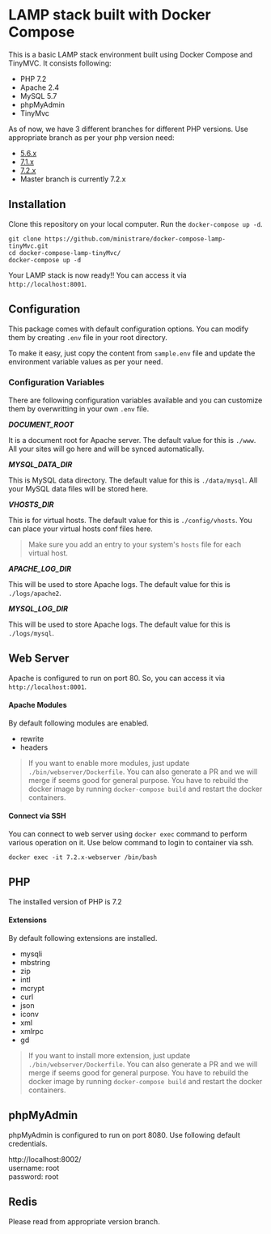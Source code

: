 # LAMP stack built with Docker Compose

This is a basic LAMP stack environment built using Docker Compose and TinyMVC. It consists following:


* PHP 7.2
* Apache 2.4
* MySQL 5.7
* phpMyAdmin
* TinyMvc

As of now, we have 3 different branches for different PHP versions. Use appropriate branch as per your php version need:
* [5.6.x](https://github.com/ministrare/docker-compose-lamp/tree/5.6.x)
* [7.1.x](https://github.com/ministrare/docker-compose-lamp/tree/7.1.x)
* [7.2.x](https://github.com/ministrare/docker-compose-lamp/tree/7.2.x)
* Master branch is currently 7.2.x

## Installation

Clone this repository on your local computer. Run the `docker-compose up -d`.

```shell
git clone https://github.com/ministrare/docker-compose-lamp-tinyMvc.git
cd docker-compose-lamp-tinyMvc/
docker-compose up -d
```

Your LAMP stack is now ready!! You can access it via `http://localhost:8001`.

## Configuration

This package comes with default configuration options. You can modify them by creating `.env` file in your root directory.

To make it easy, just copy the content from `sample.env` file and update the environment variable values as per your need.

### Configuration Variables

There are following configuration variables available and you can customize them by overwritting in your own `.env` file.

_**DOCUMENT_ROOT**_

It is a document root for Apache server. The default value for this is `./www`. All your sites will go here and will be synced automatically.

_**MYSQL_DATA_DIR**_

This is MySQL data directory. The default value for this is `./data/mysql`. All your MySQL data files will be stored here.

_**VHOSTS_DIR**_

This is for virtual hosts. The default value for this is `./config/vhosts`. You can place your virtual hosts conf files here.

> Make sure you add an entry to your system's `hosts` file for each virtual host.

_**APACHE_LOG_DIR**_

This will be used to store Apache logs. The default value for this is `./logs/apache2`.

_**MYSQL_LOG_DIR**_

This will be used to store Apache logs. The default value for this is `./logs/mysql`.

## Web Server

Apache is configured to run on port 80. So, you can access it via `http://localhost:8001`.

#### Apache Modules

By default following modules are enabled.

* rewrite
* headers

> If you want to enable more modules, just update `./bin/webserver/Dockerfile`. You can also generate a PR and we will merge if seems good for general purpose.
> You have to rebuild the docker image by running `docker-compose build` and restart the docker containers.

#### Connect via SSH

You can connect to web server using `docker exec` command to perform various operation on it. Use below command to login to container via ssh.

```shell
docker exec -it 7.2.x-webserver /bin/bash
```

## PHP

The installed version of PHP is 7.2

#### Extensions

By default following extensions are installed.

* mysqli
* mbstring
* zip
* intl
* mcrypt
* curl
* json
* iconv
* xml
* xmlrpc
* gd

> If you want to install more extension, just update `./bin/webserver/Dockerfile`. You can also generate a PR and we will merge if seems good for general purpose.
> You have to rebuild the docker image by running `docker-compose build` and restart the docker containers.

## phpMyAdmin

phpMyAdmin is configured to run on port 8080. Use following default credentials.

http://localhost:8002/  
username: root  
password: root

## Redis

Please read from appropriate version branch.
